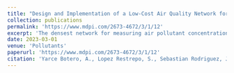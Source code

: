 ```yaml
---
title: "Design and Implementation of a Low-Cost Air Quality Network for the Aburra Valley Surrounding Mountains"
collection: publications
permalink: 'https://www.mdpi.com/2673-4672/3/1/12'
excerpt: 'The densest network for measuring air pollutant concentrations in Colombia is in Medellin, where most sensors are located in the heavily polluted lower parts of the valley. Measuring stations in the higher elevations on the mountains surrounding the valley are not available, which limits our understanding of the valley’s pollutant dynamics and hinders the effectiveness of data assimilation studies using chemical transport models such as LOTOS-EUROS. To address this gap in measurements, we have designed a new network of low-cost sensors to be installed at altitudes above 2000 m.a.s.l. The network consists of custom-built, solar-powered, and remotely connected sensors. Locations were strategically selected using the LOTOS-EUROS model driven by diverse meteorology-simulated fields to explore the effects of the valley wind representation on the transport of pollutants. The sensors transmit collected data to internet gateways for posterior analysis. Various tests to verify the critical characteristics of the equipment, such as long-range transmission modeling and experiments with an R score of 0.96 for the best propagation model, energy power system autonomy, and sensor calibration procedures, besides case exposure to dust and water experiments, to ensure IP certifications. An inter-calibration procedure was performed to characterize the sensors against reference sensors and describe the observation error to provide acceptable ranges for the data assimilation algorithm (<10% nominal). The design, installation, testing, and implementation of this air quality network, oriented towards data assimilation over the Aburrá Valley, constitute an initial experience for the simulation capabilities toward the system’s operative capabilities. Our solution approach adds value by removing the disadvantages of low-cost devices and offers a viable solution from a developing country’s perspective, employing hardware explicitly designed for the situation. ![Simple_low cost sensors](SImple4.png)'
date: 2023-03-01
venue: 'Pollutants'
paperurl: 'https://www.mdpi.com/2673-4672/3/1/12'
citation: 'Yarce Botero, A., Lopez Restrepo, S., Sebastian Rodriguez, J., Valle, D., Galvez-Serna, J., Montilla, E., ... & Pinel, N. (2023). Design and Implementation of a Low-Cost Air Quality Network for the Aburra Valley Surrounding Mountains. Pollutants, 3(1), 150-165.'
---
```





